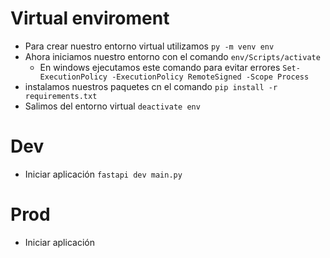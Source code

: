 # Virtual enviroment
* Para crear nuestro entorno virtual utilizamos `py -m venv env`
* Ahora iniciamos nuestro entorno con el comando `env/Scripts/activate`
    * En windows ejecutamos este comando para evitar errores `Set-ExecutionPolicy -ExecutionPolicy RemoteSigned -Scope Process`
* instalamos nuestros paquetes cn el comando `pip install -r requirements.txt`
* Salimos del entorno virtual `deactivate env`

# Dev
* Iniciar aplicación `fastapi dev main.py`

# Prod
* Iniciar aplicación
